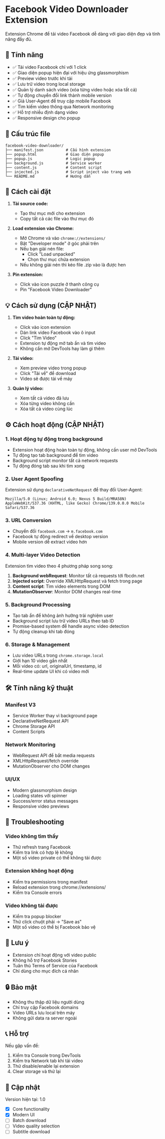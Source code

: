 # Facebook Video Downloader Extension

Extension Chrome để tải video Facebook dễ dàng với giao diện đẹp và tính năng đầy đủ.

## 🌟 Tính năng

- ✅ Tải video Facebook chỉ với 1 click
- ✅ Giao diện popup hiện đại với hiệu ứng glassmorphism  
- ✅ Preview video trước khi tải
- ✅ Lưu trữ video trong local storage
- ✅ Quản lý danh sách video (xóa từng video hoặc xóa tất cả)
- ✅ Tự động chuyển đổi link thành mobile version
- ✅ Giả User-Agent để truy cập mobile Facebook
- ✅ Tìm kiếm video thông qua Network monitoring
- ✅ Hỗ trợ nhiều định dạng video
- ✅ Responsive design cho popup

## 📁 Cấu trúc file

```
facebook-video-downloader/
├── manifest.json          # Cấu hình extension
├── popup.html             # Giao diện popup
├── popup.js               # Logic popup
├── background.js          # Service worker
├── content.js             # Content script
├── injected.js            # Script inject vào trang web
└── README.md              # Hướng dẫn
```

## 🚀 Cách cài đặt

1. **Tải source code:**
   - Tạo thư mục mới cho extension
   - Copy tất cả các file vào thư mục đó

2. **Load extension vào Chrome:**
   - Mở Chrome và vào `chrome://extensions/`
   - Bật "Developer mode" ở góc phải trên
   - Nếu bạn giải nén file: 
     - Click "Load unpacked"
     - Chọn thư mục chứa extension
   - Nếu không giải nén thì kéo file .zip vào là được hen 

3. **Pin extension:**
   - Click vào icon puzzle ở thanh công cụ
   - Pin "Facebook Video Downloader"

## 💡 Cách sử dụng (CẬP NHẬT)

1. **Tìm video hoàn toàn tự động:**
   - Click vào icon extension
   - Dán link video Facebook vào ô input
   - Click "Tìm Video"
   - Extension tự động mở tab ẩn và tìm video
   - Không cần mở DevTools hay làm gì thêm

2. **Tải video:**
   - Xem preview video trong popup
   - Click "Tải về" để download
   - Video sẽ được tải về máy

3. **Quản lý video:**
   - Xem tất cả video đã lưu
   - Xóa từng video không cần
   - Xóa tất cả video cùng lúc

## ⚙️ Cách hoạt động (CẬP NHẬT)

### 1. Hoạt động tự động trong background
- Extension hoạt động hoàn toàn tự động, không cần user mở DevTools
- Tự động tạo tab background để tìm video
- Background script monitor tất cả network requests
- Tự động đóng tab sau khi tìm xong

### 2. User Agent Spoofing
Extension sử dụng `declarativeNetRequest` để thay đổi User-Agent:
```
Mozilla/5.0 (Linux; Android 6.0; Nexus 5 Build/MRA58N) AppleWebKit/537.36 (KHTML, like Gecko) Chrome/139.0.0.0 Mobile Safari/537.36
```

### 3. URL Conversion
- Chuyển đổi `facebook.com` → `m.facebook.com`
- Facebook tự động redirect về desktop version
- Mobile version dễ extract video hơn

### 4. Multi-layer Video Detection
Extension tìm video theo 4 phương pháp song song:
1. **Background webRequest**: Monitor tất cả requests tới fbcdn.net
2. **Injected script**: Override XMLHttpRequest và fetch trong page
3. **Content script**: Tìm video elements trong DOM
4. **MutationObserver**: Monitor DOM changes real-time

### 5. Background Processing
- Tạo tab ẩn để không ảnh hưởng trải nghiệm user
- Background script lưu trữ video URLs theo tab ID
- Promise-based system để handle async video detection
- Tự động cleanup khi tab đóng

### 6. Storage & Management
- Lưu video URLs trong `chrome.storage.local`
- Giới hạn 10 video gần nhất
- Mỗi video có: url, originalUrl, timestamp, id
- Real-time update UI khi có video mới

## 🛠️ Tính năng kỹ thuật

### Manifest V3
- Service Worker thay vì background page
- DeclarativeNetRequest API
- Chrome Storage API
- Content Scripts

### Network Monitoring
- WebRequest API để bắt media requests
- XMLHttpRequest/fetch override
- MutationObserver cho DOM changes

### UI/UX
- Modern glassmorphism design
- Loading states với spinner
- Success/error status messages
- Responsive video previews

## 🐛 Troubleshooting

### Video không tìm thấy
- Thử refresh trang Facebook
- Kiểm tra link có hợp lệ không
- Một số video private có thể không tải được

### Extension không hoạt động
- Kiểm tra permissions trong manifest
- Reload extension trong chrome://extensions/
- Kiểm tra Console errors

### Video không tải được
- Kiểm tra popup blocker
- Thử click chuột phải → "Save as"
- Một số video có thể bị Facebook bảo vệ

## 📝 Lưu ý

- Extension chỉ hoạt động với video public
- Không hỗ trợ Facebook Stories
- Tuân thủ Terms of Service của Facebook
- Chỉ dùng cho mục đích cá nhân

## 🔒 Bảo mật

- Không thu thập dữ liệu người dùng
- Chỉ truy cập Facebook domains
- Video URLs lưu local trên máy
- Không gửi data ra server ngoài

## 📞 Hỗ trợ

Nếu gặp vấn đề:
1. Kiểm tra Console trong DevTools
2. Kiểm tra Network tab khi tải video
3. Thử disable/enable lại extension
4. Clear storage và thử lại

## 🔄 Cập nhật

Version hiện tại: 1.0
- [x] Core functionality
- [x] Modern UI
- [ ] Batch download
- [ ] Video quality selection
- [ ] Subtitle download
